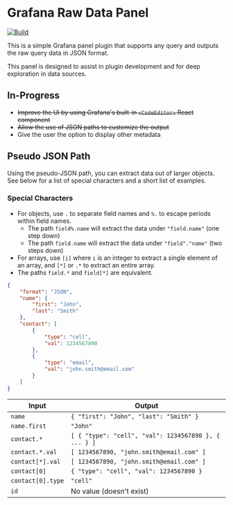 # Grafana Raw Data Panel

[![Build](https://github.com/nicfv/Grafana-Raw-Data/actions/workflows/build.yml/badge.svg)](https://github.com/nicfv/Grafana-Raw-Data/actions/workflows/build.yml)

This is a simple Grafana panel plugin that supports any query and outputs the raw query data in JSON format.

This panel is designed to assist in plugin development and for deep exploration in data sources.

## In-Progress

- ~~Improve the UI by using Grafana's built-in `<CodeEditor>` React component~~
- ~~Allow the use of JSON paths to customize the output~~
- Give the user the option to display other metadata

## Pseudo JSON Path

Using the pseudo-JSON path, you can extract data out of larger objects. See below for a list of special characters and a short list of examples.

### Special Characters

- For objects, use `.` to separate field names and `%.` to escape periods within field names.
    - The path `field%.name` will extract the data under `"field.name"` (one step down)
    - The path `field.name` will extract the data under `"field"."name"` (two steps down)
- For arrays, use `[i]` where `i` is an integer to extract a single element of an array, and `[*]` or `.*` to extract an entire array.
- The paths `field.*` and `field[*]` are equivalent.

```json
{
    "format": "JSON",
    "name": {
        "first": "John",
        "last": "Smith"
    },
    "contact": [
        {
            "type": "cell",
            "val": 1234567890
        },
        {
            "type": "email",
            "val": "john.smith@email.com"
        }
    ]
}
```

| Input | Output |
| - | - |
| `name` | `{ "first": "John", "last": "Smith" }` |
| `name.first` | `"John"` |
| `contact.*` | `[ { "type": "cell", "val": 1234567890 }, { ... } ]` |
| `contact.*.val` | `[ 1234567890, "john.smith@email.com" ]` |
| `contact[*].val` | `[ 1234567890, "john.smith@email.com" ]` |
| `contact[0]` | `{ "type": "cell", "val": 1234567890 }` |
| `contact[0].type` | `"cell"` |
| `id` | No value (doesn't exist) |